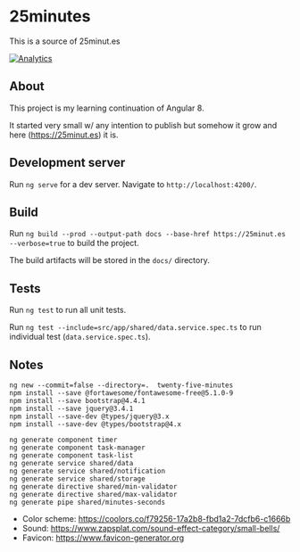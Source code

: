 # 25minutes
This is a source of 25minut.es

[![Analytics](https://ga-beacon.appspot.com/UA-54543878-3/robertsv/25minutes)]()

## About

This project is my learning continuation of Angular 8. 

It started very small w/ any intention to publish but somehow it grow and here (https://25minut.es) it is. 

## Development server

Run `ng serve` for a dev server. Navigate to `http://localhost:4200/`.

## Build

Run `ng build --prod --output-path docs --base-href https://25minut.es --verbose=true` to build the project.

The build artifacts will be stored in the `docs/` directory.

## Tests

Run `ng test` to run all unit tests.

Run `ng test --include=src/app/shared/data.service.spec.ts` to run individual test (`data.service.spec.ts`).

## Notes

```
ng new --commit=false --directory=.  twenty-five-minutes
npm install --save @fortawesome/fontawesome-free@5.1.0-9
npm install --save bootstrap@4.4.1
npm install --save jquery@3.4.1
npm install --save-dev @types/jquery@3.x
npm install --save-dev @types/bootstrap@4.x

ng generate component timer
ng generate component task-manager
ng generate component task-list
ng generate service shared/data
ng generate service shared/notification
ng generate service shared/storage
ng generate directive shared/min-validator
ng generate directive shared/max-validator
ng generate pipe shared/minutes-seconds
```

* Color scheme: https://coolors.co/f79256-17a2b8-fbd1a2-7dcfb6-c1666b
* Sound: https://www.zapsplat.com/sound-effect-category/small-bells/
* Favicon: https://www.favicon-generator.org
